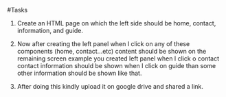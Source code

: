 #Tasks
1. Create an HTML page on which the left side should be home, contact, information, and guide.

2. Now after creating the left panel when I click on any of these components (home, contact...etc) content should be shown on the remaining screen example you created left panel when I click o contact contact information should be shown when I click on guide than some other information should be shown like that.

3. After doing this kindly upload it on google drive and shared a link.